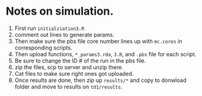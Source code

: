 
# Notes on simulation.

1. First run `initialziation3.R`
2. comment out lines to generate params.
3. Then make sure the pbs file core number lines up with `mc.cores` in corresponding scripts.
4. Then upload functions, `*_params3.rda`, `3.R`, and `.pbs` file for each script.
5. Be sure to change the ID # of the run in the pbs file.
6. zip the files, scp to server and unzip there.
7. Cat files to make sure right ones got uploaded.
8. Once results are done, then zip up `results/*` and copy to donwload folder and move to results on `td1/results`.
